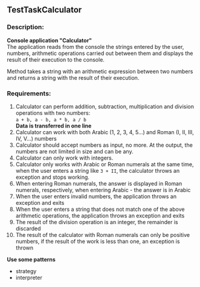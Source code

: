## TestTaskCalculator

### Description:
**Console application "Calculator"**  
The application reads from the console the strings entered by the user, numbers, 
arithmetic operations carried out between them and displays the result of their execution to the console.  

Method takes a string with an arithmetic expression between two numbers and returns a string with the result of their execution.  

### Requirements:
1. Calculator can perform addition, subtraction, multiplication and division operations with two numbers:  
   `a + b, a - b, a * b, a / b`  
   **Data is transferred in one line**
2. Calculator can work with both Arabic (1, 2, 3, 4, 5...) and Roman (I, II, III, IV, V...) numbers  
3. Calculator should accept numbers as input, no more. At the output, the numbers are not limited in size and can be any.  
4. Calculator can only work with integers.  
5. Calculator only works with Arabic or Roman numerals at the same time, when the user enters a string like `3 + II`, the calculator throws an exception and stops working.  
6. When entering Roman numerals, the answer is displayed in Roman numerals, respectively, when entering Arabic - the answer is in Arabic  
7. When the user enters invalid numbers, the application throws an exception and exits  
8. When the user enters a string that does not match one of the above arithmetic operations, the application throws an exception and exits  
9. The result of the division operation is an integer, the remainder is discarded  
10. The result of the calculator with Roman numerals can only be positive numbers, if the result of the work is less than one, an exception is thrown  

**Use some patterns**
- strategy
- interpreter  

